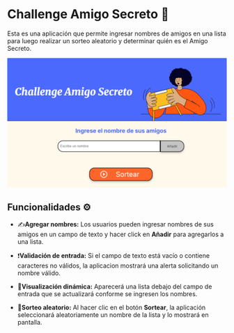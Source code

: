 # Challenge Amigo Secreto 🎁

Esta es una aplicación que permite ingresar nombres de amigos en una lista para luego realizar un sorteo aleatorio y determinar quién es el Amigo Secreto.

![alt text](./assets/image.png)

## Funcionalidades ⚙️

- ✍️**Agregar nombres:** Los usuarios pueden ingresar nombres de sus amigos en un campo de texto y hacer click en **Añadir** para agregarlos a una lista.

- ❗**Validación de entrada:** Si el campo de texto está vacío o contiene caracteres no válidos, la aplicacion mostrará una alerta solicitando un nombre válido.

- 👀**Visualización dinámica:** Aparecerá una lista debajo del campo de entrada que se actualizará conforme se ingresen los nombres.

- 🎲**Sorteo aleatorio:** Al hacer clic en el botón **Sortear**, la aplicación seleccionará aleatoriamente un nombre de la lista y lo mostrará en pantalla.
